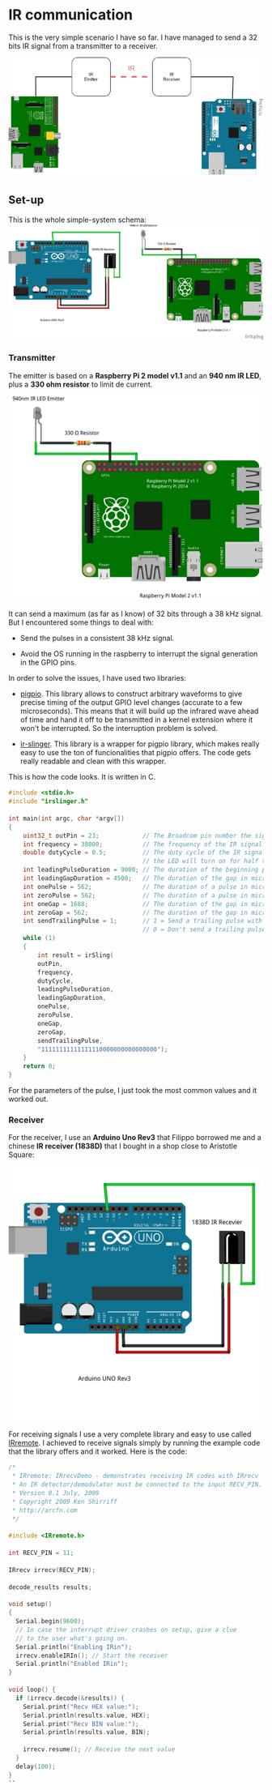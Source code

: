 # IR communication 

This is the very simple scenario I have so far. I have managed to send a 32 bits IR signal from a transmitter to a receiver.

![global_diagram](/docs/img/follow-up-23-3-diagram.png)

## Set-up 

This is the whole simple-system schema:
![global_schema](/docs/img/follow-up-23-03-schema_bb.png)



### Transmitter

The emitter is based on a **Raspberry Pi 2 model v1.1** and an **940 nm IR LED**, plus a **330 ohm resistor** to limit de current.

![tx_raspberry](/docs/img/Tx_raspberry.png)

It can send a maximum (as far as I know) of 32 bits through a 38 kHz signal. But I encountered some things to deal with:

* Send the pulses in a consistent 38 kHz signal.

* Avoid the OS running in the raspberry to interrupt the signal generation in the GPIO pins.

In order to solve the issues, I have used two libraries:

* [pigpio](http://abyz.me.uk/rpi/pigpio/). This library  allows to construct arbitrary waveforms to give precise timing of the output GPIO level changes (accurate to a few microseconds). This means that it will build up the infrared wave ahead of time and hand it off to be transmitted in a kernel extension where it won't be interrupted. So the interruption problem is solved. 

* [ir-slinger](https://github.com/bschwind/ir-slinger). This library is a wrapper for pigpio library, which makes really easy to use the ton of funcionalities that pigpio offers. The code gets really readable and clean with this wrapper.

This is how the code looks. It is written in C.

```c
#include <stdio.h>
#include "irslinger.h"

int main(int argc, char *argv[])
{
    uint32_t outPin = 23;            // The Broadcom pin number the signal will be sent on
    int frequency = 38000;           // The frequency of the IR signal in Hz
    double dutyCycle = 0.5;          // The duty cycle of the IR signal. 0.5 means for every cycle,
                                     // the LED will turn on for half the cycle time, and off the other $
    int leadingPulseDuration = 9000; // The duration of the beginning pulse in microseconds
    int leadingGapDuration = 4500;   // The duration of the gap in microseconds after the leading pulse
    int onePulse = 562;              // The duration of a pulse in microseconds when sending a logical 1
    int zeroPulse = 562;             // The duration of a pulse in microseconds when sending a logical 0
    int oneGap = 1688;               // The duration of the gap in microseconds when sending a logical 1
    int zeroGap = 562;               // The duration of the gap in microseconds when sending a logical 0
    int sendTrailingPulse = 1;       // 1 = Send a trailing pulse with duration equal to "onePulse"
                                     // 0 = Don't send a trailing pulse
    while (1)
    {
        int result = irSling(
        outPin,
        frequency,
        dutyCycle,
        leadingPulseDuration,
        leadingGapDuration,
        onePulse,
        zeroPulse,
        oneGap,
        zeroGap,
        sendTrailingPulse,
        "11111111111111110000000000000000");
    }
    return 0;
}
```

For the parameters of the pulse, I just took the most common values and it worked out.

### Receiver

For the receiver, I use an **Arduino Uno Rev3** that Filippo borrowed me and a chinese **IR receiver (1838D)** that I bought in a shop close to Aristotle Square:

![arduino_rx](/docs/img/Rx_arduino.png)

For receiving signals I use a very complete library and easy to use called [IRremote](https://github.com/z3t0/Arduino-IRremote). I achieved to receive signals simply by running the example code that the library offers and it worked. Here is the code:

```c
/*
 * IRremote: IRrecvDemo - demonstrates receiving IR codes with IRrecv
 * An IR detector/demodulator must be connected to the input RECV_PIN.
 * Version 0.1 July, 2009
 * Copyright 2009 Ken Shirriff
 * http://arcfn.com
 */

#include <IRremote.h>

int RECV_PIN = 11;

IRrecv irrecv(RECV_PIN);

decode_results results;

void setup()
{
  Serial.begin(9600);
  // In case the interrupt driver crashes on setup, give a clue
  // to the user what's going on.
  Serial.println("Enabling IRin");
  irrecv.enableIRIn(); // Start the receiver
  Serial.println("Enabled IRin");
}

void loop() {
  if (irrecv.decode(&results)) {
    Serial.print("Recv HEX value:");
    Serial.println(results.value, HEX);
    Serial.print("Recv BIN value:");
    Serial.println(results.value, BIN);
    
    irrecv.resume(); // Receive the next value
  }
  delay(100);
}
``